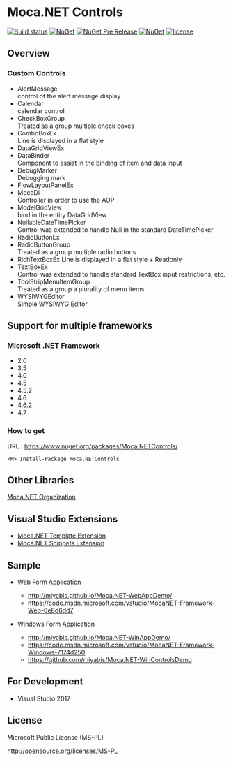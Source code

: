 # Moca.NET Controls

[![Build status](https://ci.appveyor.com/api/projects/status/fl5o0xyd1kaummnq?svg=true)](https://ci.appveyor.com/project/miyabis/mocacontrols)
[![NuGet](https://img.shields.io/nuget/v/Moca.NETControls.svg)](https://www.nuget.org/packages/Moca.NETControls/)
[![NuGet Pre Release](https://img.shields.io/nuget/vpre/Moca.NETControls.svg)](https://www.nuget.org/packages/Moca.NETControls/)
[![NuGet](https://img.shields.io/nuget/dt/Moca.NETControls.svg)](https://www.nuget.org/packages/Moca.NETControls/)
[![license](https://img.shields.io/badge/License-MS--PL-blue.svg)](https://opensource.org/licenses/MS-PL)

## Overview

### Custom Controls

* AlertMessage  
control of the alert message display
* Calendar  
calendar control
* CheckBoxGroup  
Treated as a group multiple check boxes
* ComboBoxEx  
Line is displayed in a flat style
* DataGridViewEx  
* DataBinder  
Component to assist in the binding of item and data input
* DebugMarker  
Debugging mark
* FlowLayoutPanelEx  
* MocaDi  
Controller in order to use the AOP
* ModelGridView  
bind in the entity DataGridView 
* NullableDateTimePicker  
Control was extended to handle Null in the standard DateTimePicker
* RadioButtonEx  
* RadioButtonGroup  
Treated as a group multiple radio buttons
* RichTextBoxEx
Line is displayed in a flat style + Readonly
* TextBoxEx  
Control was extended to handle standard TextBox input restrictions, etc.
* ToolStripMenuItemGroup  
Treated as a group a plurality of menu items
* WYSIWYGEditor  
Simple WYSIWYG Editor

## Support for multiple frameworks
### Microsoft .NET Framework
* 2.0
* 3.5
* 4.0
* 4.5
* 4.5.2
* 4.6
* 4.6.2
* 4.7

### How to get

URL : https://www.nuget.org/packages/Moca.NETControls/
```
PM> Install-Package Moca.NETControls
```


## Other Libraries

[Moca.NET Organization](https://github.com/mocanet)

## Visual Studio Extensions

* [Moca.NET Template Extension](https://marketplace.visualstudio.com/items?itemName=MiYABiS.MocaNETTemplate30)
* [Moca.NET Snippets Extension](https://marketplace.visualstudio.com/items?itemName=MiYABiS.MocaNETCodeSnippet)

## Sample

* Web Form Application  
  * http://miyabis.github.io/Moca.NET-WebAppDemo/  
  * https://code.msdn.microsoft.com/vstudio/MocaNET-Framework-Web-0e8d6dd7

* Windows Form Application  
  * http://miyabis.github.io/Moca.NET-WinAppDemo/  
  * https://code.msdn.microsoft.com/vstudio/MocaNET-Framework-Windows-7174d250
  * https://github.com/miyabis/Moca.NET-WinControlsDemo

## For Development

* Visual Studio 2017

## License

Microsoft Public License (MS-PL)

http://opensource.org/licenses/MS-PL
